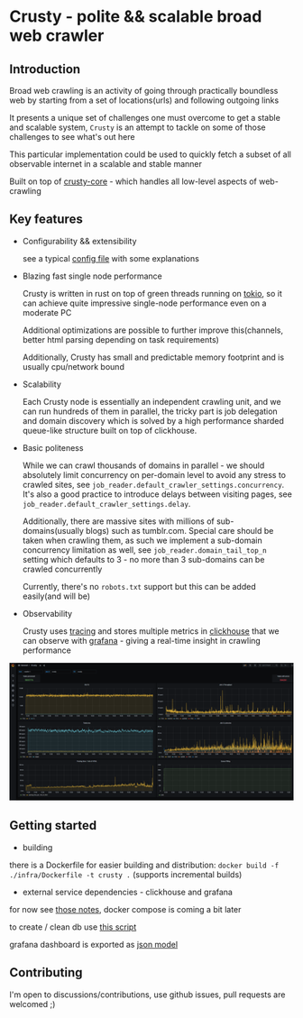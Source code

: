 # Crusty - polite && scalable broad web crawler

## Introduction
Broad web crawling is an activity of going through practically boundless web by starting from a set of locations(urls) and following outgoing links

It presents a unique set of challenges one must overcome to get a stable and scalable system, `Crusty` is an attempt to tackle on some of those challenges to see what's out here

This particular implementation could be used to quickly fetch a subset of all observable internet in a scalable and stable manner

Built on top of [crusty-core](https://github.com/let4be/crusty-core) - which handles all low-level aspects of web-crawling

## Key features 
- Configurability && extensibility
  
  see a typical [config file](config.yaml) with some explanations
  
- Blazing fast single node performance
  
  Crusty is written in rust on top of green threads running on [tokio](https://github.com/tokio-rs/tokio), so it can achieve quite impressive single-node performance even on a moderate PC
  
  Additional optimizations are possible to further improve this(channels, better html parsing depending on task requirements)
  
  Additionally, Crusty has small and predictable memory footprint and is usually cpu/network bound
  
- Scalability
  
  Each Crusty node is essentially an independent crawling unit, and we can run hundreds of them in parallel, 
  the tricky part is job delegation and domain discovery which is solved by a high performance sharded queue-like structure built on top of clickhouse.
  
- Basic politeness
  
  While we can crawl thousands of domains in parallel - we should absolutely limit concurrency on per-domain level
  to avoid any stress to crawled sites, see `job_reader.default_crawler_settings.concurrency`.
  It's also a good practice to introduce delays between visiting pages, see `job_reader.default_crawler_settings.delay`.
  
  Additionally, there are massive sites with millions of sub-domains(usually blogs) such as tumblr.com.
  Special care should be taken when crawling them, as such we implement a sub-domain concurrency limitation as well, see `job_reader.domain_tail_top_n` setting which defaults to 3 - no more than 3 sub-domains can be crawled concurrently
  
  Currently, there's no `robots.txt` support but this can be added easily(and will be)
  
- Observability
  
  Crusty uses [tracing](https://github.com/tokio-rs/tracing) and stores multiple metrics in 
[clickhouse](https://github.com/ClickHouse/ClickHouse) 
that we can observe with [grafana](https://github.com/grafana/grafana) - giving a real-time insight in crawling performance

![example](./resources/grafana.png)

## Getting started

- building

there is a Dockerfile for easier building and distribution: `docker build -f ./infra/Dockerfile -t crusty .`
(supports incremental builds)

- external service dependencies - clickhouse and grafana

for now see [those notes](./infra/docker.txt), docker compose is coming a bit later

to create / clean db use [this script](./infra/clean-clickhouse.sh)

grafana dashboard is exported as [json model](./infra/grafana.json)

## Contributing

I'm open to discussions/contributions, use github issues, pull requests are welcomed ;)